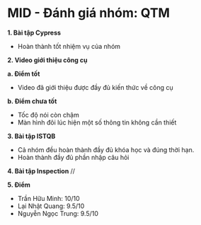 # MID - Đánh giá nhóm: QTM
**1. Bài tập Cypress**

- Hoàn thành tốt nhiệm vụ của nhóm 

**2. Video giới thiệu công cụ**

**a. Điểm tốt**

- Video đã giới thiệu được đầy đủ kiến thức về công cụ

**b. Điểm chưa tốt**

- Tốc độ nói còn chậm 
- Màn hình đôi lúc hiện một số thông tin không cần thiết 

**3. Bài tập ISTQB**

- Cả nhóm đều hoàn thành đầy đủ khóa học và đúng thời hạn.
- Hoàn thành đầy đủ phần nhập câu hỏi 

**4. Bài tập Inspection** //

**5. Điểm**

- Trần Hữu Minh: 10/10
- Lại Nhật Quang: 9.5/10 
- Nguyễn Ngọc Trung: 9.5/10
